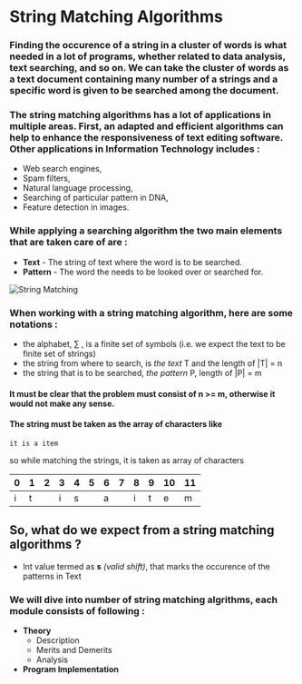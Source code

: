 # String Matching Algorithms

###   Finding the occurence of a string in a cluster of words is what needed in a lot of programs, whether related to data analysis, text searching, and so on. We can take the cluster of words as a text document containing many number of a strings and a specific word is given to be searched among the document. 

###  The string matching algorithms has a lot of applications in multiple areas. First, an adapted and efficient algorithms can help to enhance the responsiveness of text editing software. Other applications in Information Technology includes : 
* Web search engines,
* Spam filters,
* Natural language processing,
* Searching of particular pattern in DNA,
* Feature detection in images.

###   While applying a searching algorithm the two main elements that are taken care of are :
* **Text** - The string of text where the word is to be searched.
* **Pattern** - The word the needs to be looked over or searched for.

![String Matching](http://www.stoimen.com/blog/wp-content/uploads/2012/03/ThirdStepBruteforcestringmatching.png)

### When working with a string matching algorithm, here are some notations :
* the alphabet, ∑ , is a finite set of symbols (i.e. we expect the text to be finite set of strings)
* the string from where to search, is *the text* T and the length of |T| = n
* the string that is to be searched, *the pattern* P, length of |P| = m
#### It must be clear that the problem must consist of n >= m, otherwise it would not make any sense.
#### The string must be taken as the array of characters like
```
it is a item
```
 so while matching the strings, it is taken as array of characters
 
0|1|2|3|4|5|6|7|8|9|10|11|
-|-|-|-|-|-|-|-|-|-|-|-|
i|t| |i|s| |a| |i|t|e|m|

## So, what do we expect from a string matching algorithms ?
* Int value termed as **s** *(valid shift)*, that marks the occurence of the patterns in Text

### We will dive into number of string matching algrithms, each module consists of following :
  * **Theory**
    * Description
    * Merits and Demerits
    * Analysis
  * **Program Implementation**
